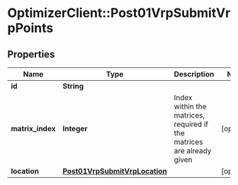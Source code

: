 # OptimizerClient::Post01VrpSubmitVrpPoints

## Properties
Name | Type | Description | Notes
------------ | ------------- | ------------- | -------------
**id** | **String** |  | 
**matrix_index** | **Integer** | Index within the matrices, required if the matrices are already given | [optional] 
**location** | [**Post01VrpSubmitVrpLocation**](Post01VrpSubmitVrpLocation.md) |  | [optional] 



